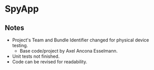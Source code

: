 # SpyApp

## Notes

* Project's Team and Bundle Identifier changed for physical device testing.
   * Base code/project by Axel Ancona Esselmann.
* Unit tests not finished.
* Code can be revised for readability.
